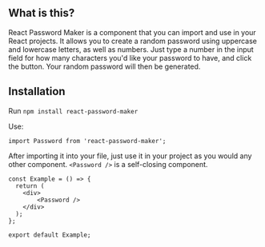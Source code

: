 ## What is this?

React Password Maker is a component that you can import and use in your React projects. It allows you to create a random password using uppercase and lowercase letters, as well as numbers. Just type a number in the input field for how many characters you'd like your password to have, and click the button. Your random password will then be generated.

## Installation

Run `npm install react-password-maker`

Use:

```
import Password from 'react-password-maker';
```

After importing it into your file, just use it in your project as you would any other component. `<Password />` is a self-closing component.

```
const Example = () => {
  return (
    <div>
    	<Password />
    </div>
  );
};

export default Example;

```

